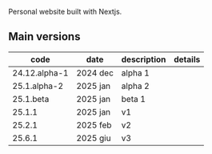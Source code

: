 Personal website built with Nextjs.

## Main versions

| code          | date     | description | details  |
| ------------- | -------- | ----------- | -------- |
| 24.12.alpha-1 | 2024 dec | alpha 1     |          |
| 25.1.alpha-2  | 2025 jan | alpha 2     |          | 
| 25.1.beta     | 2025 jan | beta 1      |          |
| 25.1.1        | 2025 jan | v1          |          |
| 25.2.1        | 2025 feb | v2          |          |
| 25.6.1        | 2025 giu | v3          |         |
